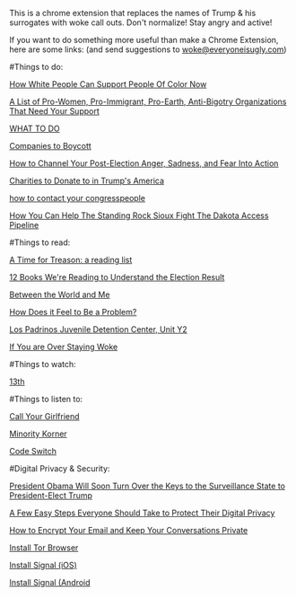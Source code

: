 This is a chrome extension that replaces the names of Trump & his surrogates with woke call outs. Don't normalize! Stay angry and active!

If you want to do something more useful than make a Chrome Extension, here are some links:
(and send suggestions to woke@everyoneisugly.com)

#Things to do:

[How White People Can Support People Of Color Now](https://www.buzzfeed.com/hannahgiorgis/how-white-people-can-support-people-of-color-right-now?utm_term=.xfZMkGdxdB#.tuk5y1bObQ)

[A List of Pro-Women, Pro-Immigrant, Pro-Earth, Anti-Bigotry Organizations That Need Your Support](http://jezebel.com/a-list-of-pro-women-pro-immigrant-pro-earth-anti-big-1788752078)

[WHAT TO DO](https://medium.com/@thelindywest/what-to-do-d17e58305fa7#.zh8gwrdt7)

[Companies to Boycott](https://docs.google.com/spreadsheets/d/1vu0Y0HvadMgG_LN7dF8W7M66oPCcx_nmSARQWirV7iY/htmlview?sle=true#gid=0)

[How to Channel Your Post-Election Anger, Sadness, and Fear Into Action](http://www.slate.com/articles/news_and_politics/politics/2016/11/how_liberals_can_channel_their_post_election_anxiety_into_action.html)

[Charities to Donate to in Trump's America](http://www.pajiba.com/seriously_random_lists/charities-to-donate-to-in-trumps-america.php)

[how to contact your congresspeople](https://twitter.com/editoremilye/status/797243415922515970)

[How You Can Help The Standing Rock Sioux Fight The Dakota Access Pipeline](http://www.huffingtonpost.com/entry/help-standing-rock-sioux-dakota-access-pipeline_us_583480c9e4b000af95eca013?)

#Things to read:

[A Time for Treason: a reading list](http://thenewinquiry.com/features/a-time-for-treason/)

[12 Books We're Reading to Understand the Election Result](http://nymag.com/thecut/2016/11/12-books-were-reading-to-understand-the-election-result.html)

[Between the World and Me](https://www.amazon.com/Between-World-Me-Ta-Nehisi-Coates-ebook/dp/B00SEFAIRI/ref=sr_1_1?s=books&ie=UTF8&qid=1479921027&sr=1-1&keywords=between+the+world+and+me)

[How Does it Feel to Be a Problem?](https://www.amazon.com/dp/0143115413/)

[Los Padrinos Juvenile Detention Center, Unit Y2 ](http://hyperallergic.com/338196/one-poem-by-christopher-soto/)

[If You are Over Staying Woke](https://www.poetryfoundation.org/poems-and-poets/poems/detail/58028)

#Things to watch:

[13th](https://www.netflix.com/title/80091741)

#Things to listen to:

[Call Your Girlfriend](http://www.callyourgirlfriend.com/)

[Minority Korner](http://www.maximumfun.org/shows/minority-korner)

[Code Switch](http://www.npr.org/sections/codeswitch/)

#Digital Privacy & Security:

[President Obama Will Soon Turn Over the Keys to the Surveillance State to President-Elect Trump](https://www.aclu.org/blog/speak-freely/president-obama-will-soon-turn-over-keys-surveillance-state-president-elect-trump)

[A Few Easy Steps Everyone Should Take to Protect Their Digital Privacy](https://www.aclu.org/blog/speak-freely/few-easy-steps-everyone-should-take-protect-their-digital-privacy)

[How to Encrypt Your Email and Keep Your Conversations Private](http://lifehacker.com/how-to-encrypt-your-email-and-keep-your-conversations-p-1133495744)

[Install Tor Browser](https://www.torproject.org/projects/torbrowser.html.en)

[Install Signal (iOS)](https://itunes.apple.com/us/app/signal-private-messenger/id874139669?mt=8&ign-mpt=uo%3D4)

[Install Signal (Android](https://play.google.com/store/apps/details?id=org.thoughtcrime.securesms&hl=en)
